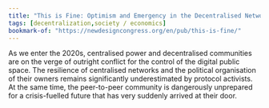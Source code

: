 ```yaml
---
title: "This is Fine: Optimism and Emergency in the Decentralised Network | The New Design Congress"
tags: [decentralization,society / economics]
bookmark-of: "https://newdesigncongress.org/en/pub/this-is-fine/"
---
```

As we enter the 2020s, centralised power and decentralised communities are on the verge of outright conflict for the control of the digital public space. The resilience of centralised networks and the political organisation of their owners remains significantly underestimated by protocol activists. At the same time, the peer-to-peer community is dangerously unprepared for a crisis-fuelled future that has very suddenly arrived at their door.